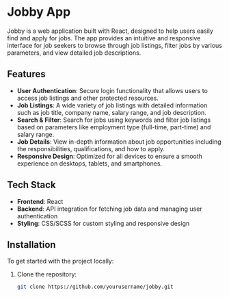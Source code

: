 # Jobby App

Jobby is a web application built with React, designed to help users easily find and apply for jobs. The app provides an intuitive and responsive interface for job seekers to browse through job listings, filter jobs by various parameters, and view detailed job descriptions.

## Features

- **User Authentication**: Secure login functionality that allows users to access job listings and other protected resources.
- **Job Listings**: A wide variety of job listings with detailed information such as job title, company name, salary range, and job description.
- **Search & Filter**: Search for jobs using keywords and filter job listings based on parameters like employment type (full-time, part-time) and salary range.
- **Job Details**: View in-depth information about job opportunities including the responsibilities, qualifications, and how to apply.
- **Responsive Design**: Optimized for all devices to ensure a smooth experience on desktops, tablets, and smartphones.

## Tech Stack

- **Frontend**: React
- **Backend**: API integration for fetching job data and managing user authentication
- **Styling**: CSS/SCSS for custom styling and responsive design

## Installation

To get started with the project locally:

1. Clone the repository:
   ```bash
   git clone https://github.com/yourusername/jobby.git
